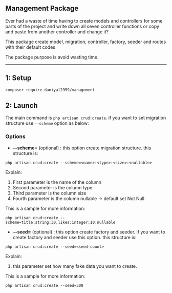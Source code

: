 **Management Package**
--

Ever had a waste of time having to create models and controllers for some parts of the project and write down all seven controller functions or copy and paste from another controller and change it? 

This package create model, migration, controller, factory, seeder and routes with their default codes

The package purpose is avoid wasting time.

----
## 1: Setup

`composer require daniyal2959/management`

## 2: Launch

The main command is `php artisan crud:create`. if you want to set migration structure use `--scheme` option as below:

### Options

* **--scheme**= (optional) : this option create migration structure. this structure is:

`php artisan crud:create --scheme=<name>:<type>:<size>:<nullable>`

Explain:

1. First parameter is the name of the column
1. Second parameter is the column type
1. Third parameter is the column size
1. Fourth parameter is the column nullable -> default set Not Null

This is a sample for more information:

`php artisan crud:create --scheme=title:string:30,likes:integer:10:nullable`

* **--seed=** (optional) : this option create factory and seeder. if you want to create factory and seeder use this option. this structure is:

`php artisan crud:create --seed=<seed-count>`

Explain:

1. this parameter set how many fake data you want to create.

This is a sample for more information:

`php artisan crud:create --seed=300`
